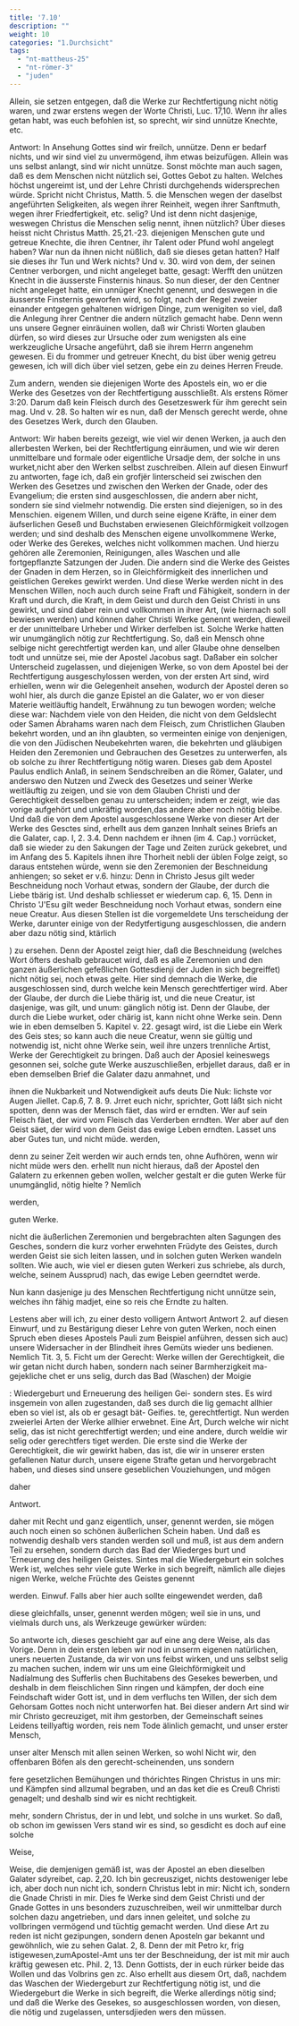 ```yaml
---
title: '7.10'
description: ""
weight: 10
categories: "1.Durchsicht"
tags:
  - "nt-mattheus-25"
  - "nt-römer-3"
  - "juden"
---
```


<!-- seite 323 -->

Allein, sie setzen entgegen, daß die Werke zur
Rechtfertigung nicht nötig waren, und zwar erstens
wegen der Worte Christi, Luc. 17,10. Wenn ihr
alles getan habt, was euch befohlen ist, so sprecht,
wir sind unnütze Knechte, etc.

Antwort: In Ansehung Gottes sind wir freilch,
unnütze. Denn er bedarf nichts, und wir sind viel zu
unvermögend, ihm etwas beizufügen. Allein was uns
selbst anlangt, sind wir nicht unnütze. Sonst möchte
man auch sagen, daß es dem Menschen nicht nützlich
sei, Gottes Gebot zu halten. Welches höchst ungereimt
ist, und der Lehre Christi durchgehends widersprechen
würde. Spricht nicht Christus, Matth. 5.
die Menschen wegen der daselbst angeführten Seligkeiten,
als wegen ihrer Reinheit, wegen ihrer
Sanftmuth, wegen ihrer Friedfertigkeit, etc. selig?
Und ist denn nicht dasjenige, weswegen Christus die
Menschen selig nennt, ihnen nützlich? Über dieses heisst
nicht Christus Matth. 25,21.-23. diejenigen
Menschen gute und getreue Knechte, die ihren Centner,
ihr Talent oder Pfund wohl angelegt haben? War
nun da ihnen nicht nüßlich, daß sie dieses getan hatten?
Half sie dieses ihr Tun und Werk nichts? Und
v. 30. wird von dem, der seinen Centner verborgen,
und nicht angeleget batte, gesagt: Werfft den unützen
Knecht in die äusserste Finsternis hinaus.
So nun dieser, der den Centner nicht angeleget hatte,
ein unnüger Knecht genennt, und deswegen in die
äusserste Finsternis geworfen wird, so folgt, nach der
Regel zweier einander entgegen gehaltenen widrigen
Dinge, zum wenigiten so viel, daß die Anlegung ihrer
Centner die andern nützlich gemacht habe. Denn
wenn uns unsere Gegner einräuinen wollen, daß wir
Christi Worten glauben dürfen, so wird dieses zur
Ursuche oder zum wenigsten als eine werkzeugliche Ursache
angeführt, daß sie ihrem Herrn angenehm gewesen.<!-- seite 324 -->
Ei du frommer und getreuer Knecht,
du bist über wenig getreu gewesen, ich will dich
über viel setzen, gebe ein zu deines Herren Freude.

Zum andern, wenden sie diejenigen Worte des
Apostels ein, wo er die Werke des Gesetzes von der
Rechtfertigung ausschließt. Als erstens Römer 3:20.
Darum daß kein Fleisch durch des Gesetzeswerk
für ihm gerecht sein mag. Und v. 28. So halten
wir es nun, daß der Mensch gerecht werde,
ohne des Gesetzes Werk, durch den Glauben.

Antwort: Wir haben bereits gezeigt, wie viel wir
denen Werken, ja auch den allerbesten Werken, bei
der Rechtfertigung einräumen, und wie wir deren unmittelbare
und formale oder eigentliche Ursadje dem,
der solche in uns wurket,nicht aber den Werken selbst
zuschreiben. Allein auf diesen Einwurf zu antworten,
fage ich, daß ein grofjër linterscheid sei zwischen den
Werken des Gesetzes und zwischen den Werken der
Gnade, oder des Evangelium; die ersten sind ausgeschlossen,
die andern aber nicht, sondern sie sind vielmehr
notwendig. Die ersten sind diejenigen, so in des Menschien.
eigenem Willen, und durch seine eigene Kräfte,
in einer dem äufserlichen Geseß und Buchstaben erwiesenen
Gleichförmigkeit vollzogen werden; und sind deshalb
des Menschen eigene unvollkommene Werke, oder
Werke des Gerekes, welches nicht vollkommen machen.
Und hierzu gehören alle Zeremonien, Reinigungen,
alles Waschen und alle fortgepflanzte Satzungen
der Juden. Die andern sind die Werke des Geistes der
Gnaden in dem Herzen, so in Gleichförmigkeit des innerlichen
und geistlichen Gerekes gewirkt werden.
Und diese Werke werden nicht in des Menschen Willen,
noch auch durch seine Fraft und Fähigkeit, sondern in der
Kraft und durch, die Kraft, in dem Geist und durch den
Geist Christi in uns gewirkt, und sind daber rein und
vollkommen in ihrer Art, (wie hiernach soll bewiesen werden)<!-- seite 325 -->
und können daher Christi Werke genennt werden,
dieweil er der unınittelbare Urheber und Wirker
derfelben ist. Solche Werke hatten wir unumgänglich
nötig zur Rechtfertigung. So, daß ein Mensch ohne
selbige nicht gerechtfertigt werden kan, und aller Glaube
ohne denselben todt und unnütze sei, mie der Apostel
Jacobus sagt. Daßaber ein solcher Unterscheid zugelassen,
und diejenigen Werke, so von dem Apostel bei
der Rechtfertigung ausgeschylossen werden, von der ersten
Art sind, wird erhiellen, wenn wir die Gelegenheit ansehen,
wodurch der Apostel deren so wohl hier, als durch
die ganze Epistel an die Galater, wo er von dieser Materie
weitläuftig handelt, Erwähnung zu tun bewogen
worden; welche diese war: Nachdem viele von den
Heiden, die nicht von dem Geldslecht oder Samen
Ábrahams waren nach dem Fleisch, zum Christlichen
Glauben bekehrt worden, und an ihn glaubten, so vermeinten
einige von denjenigen, die von den Jüdischen
Neubekehrten waren, die bekehrten und gläubigen Heiden
den Zeremonien und Gebrauchen des Gesetzes zu unterwerfen,
als ob solche zu ihrer Rechtfertigung nötig
waren. Dieses gab dem Apostel Paulus endlich Anlaß,
in seinem Sendschreiben an die Römer, Galater, und
anderswo den Nutzen und Zweck des Gesetzes und seiner
Werke weitläuftig zu zeigen, und sie von dem Glauben
Christi und der Gerechtigkeit desselben genau zu unterscheiden;
indem er zeigt, wie das vorige aufgehört
und unkräftig worden,das andere aber noch nötig bleibe.
Und daß die von dem Apostel ausgeschlossene Werke
von dieser Art der Werke des Gesctes sind, erhellt aus
dem ganzen Innhalt seines Briefs an die Galater, cap.
I, 2. 3.4. Denn nachdem er ihnen (im 4. Cap.) vorrücket,
daß sie wieder zu den Sakungen der Tage und
Zeiten zurück gekebret, und im Anfang des 5. Kapitels
ihnen ihre Thorheit nebli der üblen Folge zeigt, so daraus
entstehen würde, wenn sie den Zeremonien der Beschneidung<!-- seite 326 -->
anhiengen; so seket er v.6. hinzu: Denn in
Christo Jesus gilt weder Beschneidung noch Vorhaut<!-- TODO -->
etwas, sondern der Glaube, der durch die Liebe tbärig ist. Und deshalb schliesset er wiederum cap. 6, 15. Denn in Christo 'J'Esu gilt weder Beschneidung noch Vorhaut etwas, sondern eine neue Creatur. Aus diesen Stellen ist die vorgemeldete Uns terscheidung der Werke, darunter einige von der Redytfertigung ausgeschlossen, die andern aber dazu nötig sind, ktärlich

) zu ersehen. Denn der Apostel zeigt hier, daß die Beschneidung (welches Wort öfters deshalb gebraucet wird, daß es alle Zeremonien und den ganzen äußerlichen gefeßlichen Gottesdienji der Juden in sich begreiffet) nicht nötig sei, noch etwas gelte. Hier sind demnach die Werke, die ausgeschlossen sind, durch welche kein Mensch gerechtfertiger wird. Aber der Glaube, der durch die Liebe thärig ist, und die neue Creatur, ist dasjenige, was gilt, und unum: gänglich nötig ist. Denn der Glaube, der durch die Liebe wurket, oder chärig ist, kann nicht ohne Werke sein. Denn wie in eben demselben 5. Kapitel v. 22. gesagt wird, ist die Liebe ein Werk des Geis stes; so kann auch die neue Creatur, wenn sie gültig und notwendig ist, nicht ohne Werke sein, weil ihre unzers trennliche Artist, Werke der Gerechtigkeit zu bringen. Daß auch der Aposiel keineswegs gesonnen sei, solche gute Werke auszuschließen, erbjellet daraus, daß er in eben demselben Brief die Galater dazu anmahnet, und

ihnen die Nukbarkeit und Notwendigkeit aufs deuts Die Nuk: lichste vor Augen Jiellet. Cap.6, 7. 8. 9. Jrret euch
nichr, sprichter, Gott láßt sich nicht spotten, denn
was der Mensch fäet, das wird er erndten. Wer
auf sein Fleisch fäet, der wird vom Fleisch das
Verderben erndten. Wer aber auf den Geist säet,
der wird von dem Geist das ewige Leben erndten.
Lasset uns aber Gutes tun, und nicht müde. werden,
<!-- seite 327 -->

denn zu seiner Zeit werden wir auch ernds ten, ohne Aufhören, wenn wir nicht müde wers den. erhellt nun nicht hieraus, daß der Apostel den Galatern zu erkennen geben wollen, welcher gestalt er die guten Werke für unumgänglid, nötig hielte ? Nemlich

werden,

guten Werke.

nicht die äußerlichen Zeremonien und bergebrachten alten Sagungen des Gesches, sondern die kurz vorher erwehnten Früdyte des Geistes, durch werden Geist sie sich leiten lassen, und in solchen guten Werken wandeln sollten. Wie auch, wie viel er diesen guten Werkeri zus schriebe, als durch, welche, seinem Aussprud) nach, das ewige Leben geerndtet werde.

Nun kann dasjenige ju des Menschen Rechtfertigung nicht unnütze sein, welches ihn fähig madjet, eine so reis che Erndte zu halten.

Lestens aber will ich, zu einer desto volligern Antwort Antwort 2. auf diesen Einwurf, und zu Bestärigung dieser Lehre von guten Werken, noch einen Spruch eben dieses Apostels Pauli zum Beispiel anführen, dessen sich auc) unsere Widersacher in der Blindheit ihres Gemüts wieder uns bedienen. Nemlich Tit. 3, 5. Ficht um der Gerecht: Werke willen der Gerechtigkeit, die wir getan nicht durch haben, sondern nach seiner Barmherzigkeit ma- gejekliche chet er uns selig, durch das Bad (Waschen) der Moigie

: Wiedergeburt und Erneuerung des heiligen Gei- sondern stes. Es wird insgemein von allen zugestanden, daß ses durch die lig gemacht allhier eben so viel ist, als ob er gesagt bät- Geifies. te, gerechtfertigt. Nun werden zweierlei Arten der Werke allhier erwebnet. Eine Art, Durch welche wir nicht selig, das ist nicht gerechtfertigt werden; und eine andere, durch weldie wir selig oder gerechtfers tiget werden. Die erste sind die Werke der Gerechtigkeit, die wir gewirkt haben, das ist, die wir in unserer ersten gefallenen Natur durch, unsere eigene Strafte getan und hervorgebracht haben, und dieses sind unsere geseblichen Vouziehungen, und mögen

daher




Antwort.
<!-- seite 328 -->
daher mit Recht und ganz eigentlich, unser, genennt werden, sie mögen auch noch einen so schönen äußerlichen Schein haben. Und daß es notwendig deshalb vers standen werden soll und muß, ist aus dem andern Teil zu ersehen, sondern durch das Bad der Wiederges burt und 'Erneuerung des heiligen Geistes. Sintes mal die Wiedergeburt ein solches Werk ist, welches sehr viele gute Werke in sich begreift, nämlich alle diejes nigen Werke, welche Früchte des Geistes genennt

werden. Einwuf. Falls aber hier auch sollte eingewendet werden, daß

diese gleichfalls, unser, genennt werden mögen; weil sie in uns, und vielmals durch uns, als Werkzeuge gewürker würden:

So antworte ich, dieses geschieht gar auf eine ang dere Weise, als das Vorige. Denn in dein ersten leben wir nod in unserm eigenen natürlichen, uners neuerten Zustande, da wir von uns feibst wirken, und uns selbst selig zu machen suchen, indem wir uns um eine Gleichförmigkeit und Nadíalmung des Sufferlis chen Buchitabens des Gesekes bewerben, und deshalb in dem fleischlichen Sinn ringen und kämpfen, der doch eine Feindschaft wider Gott ist, und in dem verfluchs ten Willen, der sich dem Gehorsam Gottes noch nicht unterworfen hat. Bei dieser andern Art sind wir mir Christo gecreuziget, mit ihm gestorben, der Gemeinschaft seines Leidens teillyaftig worden, reis nem Tode älinlich gemacht, und unser erster Mensch,

unser alter Mensch mit allen seinen Werken, so wohl Nicht wir, den offenbaren Böfen als den gerecht-scheinenden, uns sondern

fere gesetzlichen Bemühungen und thórichtes Ringen Christus in uns mir: und Kämpfen sind allzumal begraben, und an das ket die es Creuß Christi genagelt; und deshalb sind wir es nicht rechtigkeit.

mehr, sondern Christus, der in und lebt, und solche in uns wurket. So daß, ob schon im gewissen Vers stand wir es sind, so gesdicht es doch auf eine solche

Weise,
<!-- seite 329 -->

Weise, die demjenigen gemäß ist, was der Apostel an eben dieselben Galater sdyreibet, cap. 2,20. Ich bin gecreusziget, nichts destoweniger lebe ich, aber doch nun nicht ich, sondern Christus lebt in mir: Nicht ich, sondern die Gnade Christi in mir. Dies fe Werke sind dem Geist Christi und der Gnade Gottes in uns besonders zuzuschreiben, weil wir unmittelbar durch solchen dazu angetrieben, und dars innen geleitet, und solche zu vollbringen vermögend und tüchtig gemacht werden. Und diese Art zu reden ist nicht gezipungen, sondern denen Aposteln gar bekannt und gewöhnlich, wie zu sehen Galat. 2, 8. Denn der mit Petro kr, frig istigewesen,zumApostel-Amt uns ter der Beschneidung, der ist mit mir auch kräftig gewesen etc. Phil. 2, 13. Denn Gottists, der in euch rúrker beide das Wollen und das Volbrins gen zc. Also erhellt aus diesem Ort, daß, nachdem das Waschen der Wiedergeburt zur Rechtfertigung nötig ist, und die Wiedergeburt die Werke in sich begreift, die Werke allerdings nötig sind; und daß die Werke des Gesekes, so ausgeschlossen worden, von diesen, die nötig und zugelassen, untersdjieden wers den müssen.
